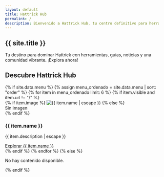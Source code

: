 ```yaml
---
layout: default
title: Hattrick Hub
permalink: /
description: Bienvenido a Hattrick Hub, tu centro definitivo para herramientas, noticias, guías y comunidad de Hattrick.
---
```


<section class="hero-section" aria-label="Bienvenido a Hattrick Hub">
  <div class="hero-overlay"></div>
  <div class="hero-content">
    <h1>{{ site.title }}</h1>
    <p>Tu destino para dominar Hattrick con herramientas, guías, noticias y una comunidad vibrante. ¡Explora ahora!</p>
  </div>
</section>

<section class="featured-content" aria-label="Contenido destacado">
  <h2>Descubre Hattrick Hub</h2>
  <div class="content-grid">
    {% if site.data.menu %}
      {% assign menu_ordenado = site.data.menu | sort: "order" %}
      {% for item in menu_ordenado limit: 6 %}
        {% if item.visible and item.url != "/" %}
          <article class="component-base card" id="{{ item.name | slugify }}">
            {% if item.image %}
              <img src="{{ item.image | relative_url }}" alt="{{ item.name | escape }}" class="card-image" loading="lazy" decoding="async" />
            {% else %}
              <div class="card-image" aria-hidden="true">Sin imagen</div>
            {% endif %}
            <h3>{{ item.name }}</h3>
            <p id="desc-{{ item.name | slugify }}">{{ item.description | escape }}</p>
            <a href="{{ item.url | relative_url }}" class="btn btn-primary" aria-label="Explorar {{ item.name | escape }}" aria-describedby="desc-{{ item.name | slugify }}" title="{{ item.description | escape }}">Explorar {{ item.name }}</a>
          </article>
        {% endif %}
      {% endfor %}
    {% else %}
      <p>No hay contenido disponible.</p>
    {% endif %}
  </div>
</section>